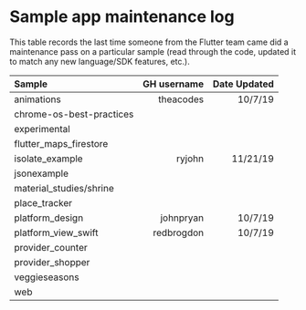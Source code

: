 # Sample app maintenance log

This table records the last time someone from the Flutter team came did a
maintenance pass on a particular sample (read through the code, updated it to
match any new language/SDK features, etc.).

| Sample                    | GH username        | Date Updated   |
| :------------------------ | -----------------: | -------------: |
| animations                | theacodes          | 10/7/19        |
| chrome-os-best-practices  |                    |                |
| experimental              |                    |                |
| flutter_maps_firestore    |                    |                |
| isolate_example           | ryjohn             | 11/21/19       |
| jsonexample               |                    |                |
| material_studies/shrine   |                    |                |
| place_tracker             |                    |                |
| platform_design           | johnpryan          | 10/7/19        |
| platform_view_swift       | redbrogdon         | 10/7/19        |
| provider_counter          |                    |                |
| provider_shopper          |                    |                |
| veggieseasons             |                    |                |
| web                       |                    |                |

